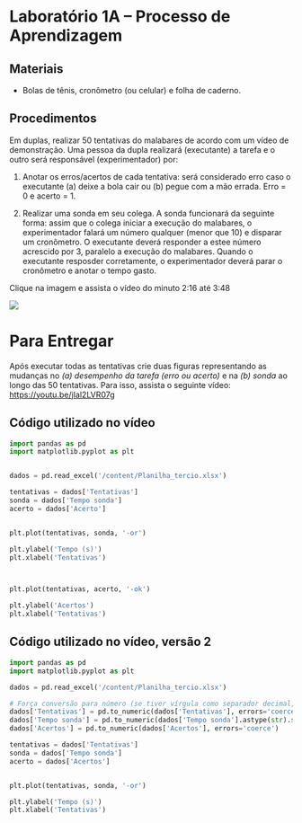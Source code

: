 # Laboratório 1A – Processo de Aprendizagem 

## Materiais
- Bolas de tênis, cronômetro (ou celular) e folha de caderno.
## Procedimentos 
Em duplas, realizar 50 tentativas do malabares de acordo com um vídeo de demonstração. Uma pessoa da dupla realizará (executante) a tarefa e o outro será responsável (experimentador) por:

1. Anotar os erros/acertos de cada tentativa: será considerado erro caso o executante (a) deixe a bola cair ou (b) pegue com a mão errada. Erro = 0 e acerto = 1. 

2. Realizar uma sonda em seu colega. A sonda funcionará da seguinte forma: assim que o colega iniciar a execução do malabares, o experimentador falará um número qualquer (menor que 10) e disparar um cronômetro. O executante deverá responder a estee número acrescido por 3, paralelo a execução do malabares. Quando o executante resposder corretamente, o experimentador deverá parar o cronômetro e anotar o tempo gasto. 

Clique na imagem e assista o vídeo do minuto 2:16 até 3:48

[![](https://i.ytimg.com/vi/iFSy0MNaDRM/hqdefault.jpg)](https://youtu.be/iFSy0MNaDRM?list=PLQ9fmFUN_UmJZC8LGRQfA7R2Ot2UVEQJd&t=136)


# Para Entregar

Após executar todas as tentativas crie duas figuras representando as mudanças no *(a) desempenho da tarefa (erro ou acerto)* e na *(b) sonda* ao longo das 50 tentativas. Para isso, assista o seguinte vídeo: https://youtu.be/jIal2LVR07g



## Código utilizado no vídeo
```python
import pandas as pd
import matplotlib.pyplot as plt


dados = pd.read_excel('/content/Planilha_tercio.xlsx')

tentativas = dados['Tentativas']
sonda = dados['Tempo sonda']
acerto = dados['Acerto']


plt.plot(tentativas, sonda, '-or')

plt.ylabel('Tempo (s)')
plt.xlabel('Tentativas')



plt.plot(tentativas, acerto, '-ok')

plt.ylabel('Acertos')
plt.xlabel('Tentativas')


```

## Código utilizado no vídeo, versão 2
```python
import pandas as pd
import matplotlib.pyplot as plt

dados = pd.read_excel('/content/Planilha_tercio.xlsx')

# Força conversão para número (se tiver vírgula como separador decimal, converte também)
dados['Tentativas'] = pd.to_numeric(dados['Tentativas'], errors='coerce')
dados['Tempo sonda'] = pd.to_numeric(dados['Tempo sonda'].astype(str).str.replace(',', '.'), errors='coerce')
dados['Acertos'] = pd.to_numeric(dados['Acertos'], errors='coerce')

tentativas = dados['Tentativas']
sonda = dados['Tempo sonda']
acerto = dados['Acertos']


plt.plot(tentativas, sonda, '-or')

plt.ylabel('Tempo (s)')
plt.xlabel('Tentativas')

```



```
